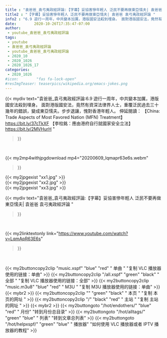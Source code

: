 ```yaml
---
title : "袁爸爸_袁弓夷政經評論:【字幕】妥協害慘年輕人 泛民不要再做東亞懦夫| 袁爸爸 袁弓夷政經評論 "
title2 : "【字幕】妥協害慘年輕人 泛民不要再做東亞懦夫| 袁爸爸 袁弓夷政經評論 "
info2 : "6.9 遊行一周年，中共變本加厲，港版國安法殺到埋身。 面對港版國安法，竟然有資深法律界人士，重覆泛民過去三十幾年的錯誤，變成東亞懦夫。步步退讓，愧對香港年輕人。  伸延閱讀： 【China: Trade Aspects of Most Favored Nation (MFN) Treatment】https://bit.ly/37cTkXF 【李柱銘：應由港府自行就國家安全立法】https://bit.ly/2MVHurH "
date:        2020-10-26T17:35:47-07:00
author:
 - youtube_袁爸爸_袁弓夷政經評論
tags:
 - youtube
 - 袁爸爸_袁弓夷政經評論
 - youtube_袁爸爸_袁弓夷政經評論
 - 2020_10
 - 2020_1026
 - 2020_1026_17
categories:
 - 2020_1026
#icon:        "fas fa-lock-open"
#resImgTeaser: teaserpics/wikipedia.org/emacs-jokes.png
---
```


{{< mydiv text="袁爸爸_袁弓夷政經評論:6.9 遊行一周年，中共變本加厲，港版國安法殺到埋身。 面對港版國安法，竟然有資深法律界人士，重覆泛民過去三十幾年的錯誤，變成東亞懦夫。步步退讓，愧對香港年輕人。  伸延閱讀： 【China: Trade Aspects of Most Favored Nation (MFN) Treatment】https://bit.ly/37cTkXF 【李柱銘：應由港府自行就國家安全立法】https://bit.ly/2MVHurH "
>}}
<br>


{{< my2mp4withjpgdownload mp4="20200609_lqmapr63e6s.webm"
>}}

{{< my2jpgexist "xx1.jpg" >}}<br>
{{< my2jpgexist "xx2.jpg" >}}<br>
{{< my2jpgexist "xx3.jpg" >}}<br>



{{< mydiv text="袁爸爸_袁弓夷政經評論:【字幕】妥協害慘年輕人 泛民不要再做東亞懦夫| 袁爸爸 袁弓夷政經評論 "
>}}
<br>

{{< my2linktextonly link="https://www.youtube.com/watch?v=LqmApR63E6s"
>}}


<br>

{{< my2buttoncopy2clip "music.xspf"        "blue"   "red"    " 单曲 "  "复制 VLC 播放器使用的链接：单曲" >}} {{< my2buttoncopy2clip "/all.xspf"         "green"  "black"  " 全部 "  "复制 VLC 播放器使用的链接：全部" >}} {{< my2buttoncopy2clip "music.m3u8"        "blue"   "red"    " M3U  "    "复制 M3U 播放器使用的链接：单曲" >}} {{< mybr2 >}} {{< my2buttoncopy2clip ""                  "green"  "black"  " 本页 "    "复制 本页的网址 " >}} {{< my2buttoncopy2clip "/"                 "black"  "red"    " 主站 "    "复制 主站的网址 " >}} {{< mybr2 >}} {{< my2buttongoto      "/hot/endothers/"   "blue"   "red"    " 月份"   "转到月份总目录" >}} {{< my2buttongoto      "/hot/alltags/"     "green"  "blue"   " 列表"   "转到文章总列表" >}} {{< my2buttongoto      "/hot/helpxspf/"    "green"  "blue"   " 播放器" "如何使用 VLC 播放器或者 IPTV 播放器的教程" >}} 
